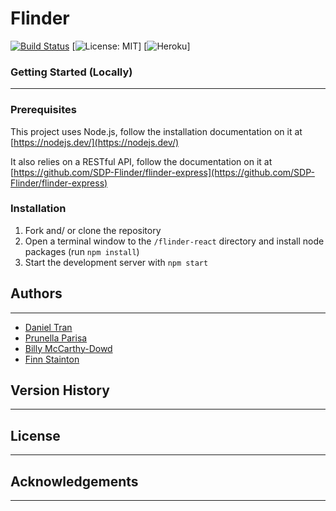 # Flinder 

[![Build Status](https://travis-ci.com/SDP-Flinder/flinder-react.svg?branch=develop)](https://travis-ci.com/SDP-Flinder/flinder-react)
[![License: MIT](https://img.shields.io/badge/License-MIT-yellow.svg)]
[![Heroku](http://heroku-badge.herokuapp.com/?app=heroku-badge&style=flat&svg=1)]

### Getting Started (Locally)
---

### Prerequisites

This project uses Node.js, follow the installation documentation on it at [https://nodejs.dev/](https://nodejs.dev/)

It also relies on a RESTful API, follow the documentation on it at [https://github.com/SDP-Flinder/flinder-express](https://github.com/SDP-Flinder/flinder-express)

### Installation
1. Fork and/ or clone the repository 
2. Open a terminal window to the `/flinder-react` directory and install node packages (run `npm install`)
3. Start the development server with `npm start` 

## Authors
---
- [Daniel Tran](https://github.com/danieltran-512)
- [Prunella Parisa](https://github.com/prunellaparisa)
- [Billy McCarthy-Dowd](https://github.com/billymcd)
- [Finn Stainton](https://github.com/finn-stainton)

## Version History
---

## License
---


## Acknowledgements
---
